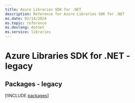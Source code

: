 ```yaml
---
title: Azure Libraries SDK for .NET
description: Reference for Azure Libraries SDK for .NET
ms.date: 02/14/2024
ms.topic: reference
ms.devlang: dotnet
ms.service: libraries
---
```

# Azure Libraries SDK for .NET - legacy
## Packages - legacy
[!INCLUDE [packages](libraries-index.md)]